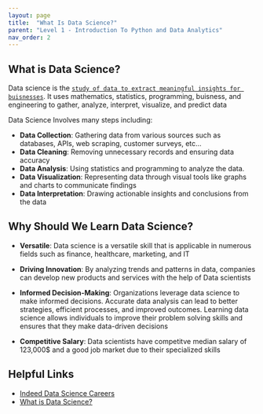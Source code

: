 ```yaml
---
layout: page
title:  "What Is Data Science?"
parent: "Level 1 - Introduction To Python and Data Analytics"
nav_order: 2
---
```


## What is Data Science?

Data science is the [`study of data to extract meaningful insights for buisnesses`](https://aws.amazon.com/what-is/data-science/). It uses mathematics, statistics, programming, buisness, and engineering to gather, analyze, interpret, visualize, and predict data

Data Science Involves many steps including:

- **Data Collection**: Gathering data from various sources such as databases, APIs, web scraping, customer surveys, etc...
- **Data Cleaning**: Removing unnecessary records and ensuring data accuracy
- **Data Analysis**: Using statistics and programming to analyze the data.
- **Data Visualization**: Representing data through visual tools like graphs and charts to communicate findings
- **Data Interpretation**: Drawing actionable insights and conclusions from the data

## Why Should We Learn Data Science?

- **Versatile**: Data science is a versatile skill that is applicable in numerous fields such as finance, healthcare, marketing, and IT

- **Driving Innovation**: By analyzing trends and patterns in data, companies can develop new products and services with the help of Data scientists

- **Informed Decision-Making**: Organizations leverage data science to make informed decisions. Accurate data analysis can lead to better strategies, efficient processes, and improved outcomes. Learning data science allows individuals to improve their problem solving skills and ensures that they make data-driven decisions

- **Competitive Salary**: Data scientists have competitve median salary of 123,000$ and a good job market due to their specialized skills

## Helpful Links

- [Indeed Data Science Careers](https://www.indeed.com/career/data-scientist/salaries)
- [What is Data Science?](https://www.ibm.com/cloud/learn/data-science-introduction)